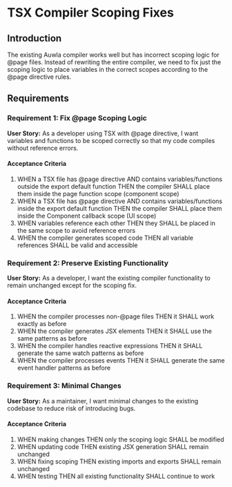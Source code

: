 # TSX Compiler Scoping Fixes

## Introduction

The existing Auwla compiler works well but has incorrect scoping logic for @page files. Instead of rewriting the entire compiler, we need to fix just the scoping logic to place variables in the correct scopes according to the @page directive rules.

## Requirements

### Requirement 1: Fix @page Scoping Logic

**User Story:** As a developer using TSX with @page directive, I want variables and functions to be scoped correctly so that my code compiles without reference errors.

#### Acceptance Criteria

1. WHEN a TSX file has @page directive AND contains variables/functions outside the export default function THEN the compiler SHALL place them inside the page function scope (component scope)
2. WHEN a TSX file has @page directive AND contains variables/functions inside the export default function THEN the compiler SHALL place them inside the Component callback scope (UI scope)
3. WHEN variables reference each other THEN they SHALL be placed in the same scope to avoid reference errors
4. WHEN the compiler generates scoped code THEN all variable references SHALL be valid and accessible

### Requirement 2: Preserve Existing Functionality

**User Story:** As a developer, I want the existing compiler functionality to remain unchanged except for the scoping fix.

#### Acceptance Criteria

1. WHEN the compiler processes non-@page files THEN it SHALL work exactly as before
2. WHEN the compiler generates JSX elements THEN it SHALL use the same patterns as before
3. WHEN the compiler handles reactive expressions THEN it SHALL generate the same watch patterns as before
4. WHEN the compiler processes events THEN it SHALL generate the same event handler patterns as before

### Requirement 3: Minimal Changes

**User Story:** As a maintainer, I want minimal changes to the existing codebase to reduce risk of introducing bugs.

#### Acceptance Criteria

1. WHEN making changes THEN only the scoping logic SHALL be modified
2. WHEN updating code THEN existing JSX generation SHALL remain unchanged
3. WHEN fixing scoping THEN existing imports and exports SHALL remain unchanged
4. WHEN testing THEN all existing functionality SHALL continue to work